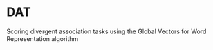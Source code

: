 # DAT
Scoring divergent association tasks using the Global Vectors for Word Representation algorithm
